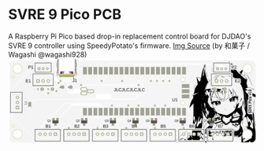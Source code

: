 # SVRE 9 Pico PCB
 A Raspberry Pi Pico based drop-in replacement control board for DJDAO's SVRE 9 controller using SpeedyPotato's firmware. [Img Source](https://twitter.com/wagashi928/status/1639880319057952768) (by 和菓子 / Wagashi
@wagashi928)
 ![Screenshot](img/pcbImageS.png)
